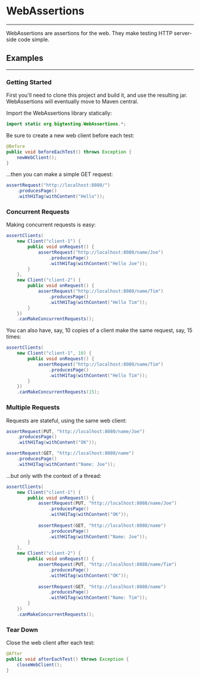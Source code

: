 # WebAssertions
---------------

WebAssertions are assertions for the web. They make testing HTTP server-side
code simple.

## Examples
-----------

### Getting Started

First you'll need to clone this project and build it, and use the resulting jar. 
WebAssertions will eventually move to Maven central.

Import the WebAssertions library statically:

```java
import static org.bigtesting.WebAssertions.*;
```

Be sure to create a new web client before each test:

```java
@Before
public void beforeEachTest() throws Exception {
    newWebClient();
}
```

...then you can make a simple GET request:

```java
assertRequest("http://localhost:8080/")
    .producesPage()
    .withH1Tag(withContent("Hello"));
```

### Concurrent Requests

Making concurrent requests is easy:

```java
assertClients(
    new Client("client-1") {
        public void onRequest() {
            assertRequest("http://localhost:8080/name/Joe")
                .producesPage()
                .withH1Tag(withContent("Hello Joe"));
        }
    }, 
    new Client("client-2") {
        public void onRequest() {
            assertRequest("http://localhost:8080/name/Tim")
                .producesPage()
                .withH1Tag(withContent("Hello Tim"));
        }
    })
    .canMakeConcurrentRequests();
```

You can also have, say, 10 copies of a client make the same 
request, say, 15 times:

```java
assertClients(
    new Client("client-1", 10) {
        public void onRequest() {
            assertRequest("http://localhost:8080/name/Tim")
                .producesPage()
                .withH1Tag(withContent("Hello Tim"));
        }
    })
    .canMakeConcurrentRequests(15);
```

### Multiple Requests

Requests are stateful, using the same web client:

```java
assertRequest(PUT, "http://localhost:8080/name/Joe")
    .producesPage()
    .withH1Tag(withContent("OK"));

assertRequest(GET, "http://localhost:8080/name")
    .producesPage()
    .withH1Tag(withContent("Name: Joe"));
```

...but only with the context of a thread:

```java
assertClients(
    new Client("client-1") {
        public void onRequest() {
            assertRequest(PUT, "http://localhost:8080/name/Joe")
                .producesPage()
                .withH1Tag(withContent("OK"));
            
            assertRequest(GET, "http://localhost:8080/name")
                .producesPage()
                .withH1Tag(withContent("Name: Joe"));
        }
    },
    new Client("client-2") {
        public void onRequest() {
            assertRequest(PUT, "http://localhost:8080/name/Tim")
                .producesPage()
                .withH1Tag(withContent("OK"));
            
            assertRequest(GET, "http://localhost:8080/name")
                .producesPage()
                .withH1Tag(withContent("Name: Tim"));
        }
    })
    .canMakeConcurrentRequests();
```

### Tear Down

Close the web client after each test:

```java
@After
public void afterEachTest() throws Exception {
    closeWebClient();
}
```